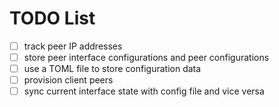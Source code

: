 # TODO List

- [ ] track peer IP addresses
- [ ] store peer interface configurations and peer configurations
- [ ] use a TOML file to store configuration data
- [ ] provision client peers
- [ ] sync current interface state with config file and vice versa
